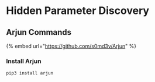 # Hidden Parameter Discovery

## Arjun Commands

{% embed url="https://github.com/s0md3v/Arjun" %}

### Install Arjun

```
pip3 install arjun
```

